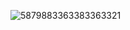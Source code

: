 ![5879883363383363321](https://github.com/user-attachments/assets/3d6e23e7-7d09-4da4-9912-c38e9d7d32d8)
